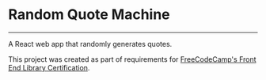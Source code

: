 # Random Quote Machine
<hr />

A React web app that randomly generates quotes.

This project was created as part of requirements for [FreeCodeCamp's Front End Library Certification](https://www.freecodecamp.org/learn/front-end-libraries/front-end-libraries-projects/build-a-random-quote-machine).